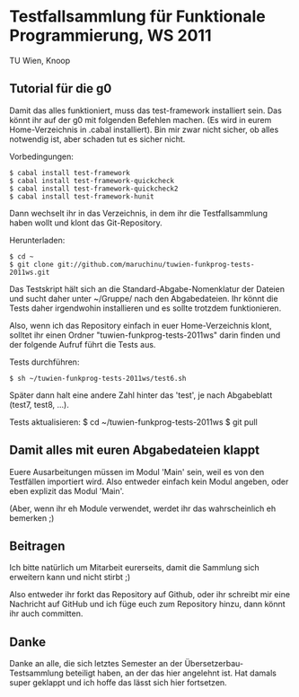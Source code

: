 # Testfallsammlung für Funktionale Programmierung, WS 2011

TU Wien, Knoop

## Tutorial für die g0

Damit das alles funktioniert, muss das test-framework installiert sein. Das könnt ihr auf der g0 mit folgenden Befehlen machen. (Es wird in eurem Home-Verzeichnis in .cabal installiert). Bin mir zwar nicht sicher, ob alles notwendig ist, aber schaden tut es sicher nicht.

Vorbedingungen:
    
    $ cabal install test-framework
    $ cabal install test-framework-quickcheck
    $ cabal install test-framework-quickcheck2
    $ cabal install test-framework-hunit
    
Dann wechselt ihr in das Verzeichnis, in dem ihr die Testfallsammlung haben wollt und klont das Git-Repository.
    
Herunterladen:
    
    $ cd ~
    $ git clone git://github.com/maruchinu/tuwien-funkprog-tests-2011ws.git

Das Testskript hält sich an die Standard-Abgabe-Nomenklatur der Dateien und sucht daher unter ~/Gruppe/ nach den Abgabedateien. Ihr könnt die Tests daher irgendwohin installieren und es sollte trotzdem funktionieren.

Also, wenn ich das Repository einfach in euer Home-Verzeichnis klont, solltet ihr einen Ordner "tuwien-funkprog-tests-2011ws" darin finden und der folgende Aufruf führt die Tests aus.

Tests durchführen:

    $ sh ~/tuwien-funkprog-tests-2011ws/test6.sh
    
Später dann halt eine andere Zahl hinter das 'test', je nach Abgabeblatt (test7, test8, ...).

Tests aktualisieren:
    $ cd ~/tuwien-funkprog-tests-2011ws
    $ git pull
    
## Damit alles mit euren Abgabedateien klappt

Euere Ausarbeitungen müssen im Modul 'Main' sein, weil es von den Testfällen importiert wird. Also entweder einfach kein Modul angeben, oder eben explizit das Modul 'Main'.

(Aber, wenn ihr eh Module verwendet, werdet ihr das wahrscheinlich eh bemerken ;)

## Beitragen

Ich bitte natürlich um Mitarbeit eurerseits, damit die Sammlung sich erweitern kann und nicht stirbt ;)

Also entweder ihr forkt das Repository auf Github, oder ihr schreibt mir eine Nachricht auf GitHub und ich füge euch zum Repository hinzu, dann könnt ihr auch committen.

## Danke

Danke an alle, die sich letztes Semester an der Übersetzerbau-Testsammlung beteiligt haben, an der das hier angelehnt ist. Hat damals super geklappt und ich hoffe das lässt sich hier fortsetzen.